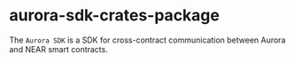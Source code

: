 # aurora-sdk-crates-package

The `Aurora SDK` is a SDK for cross-contract communication between Aurora and NEAR smart contracts.




